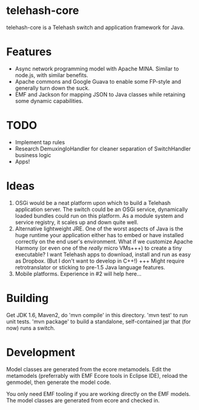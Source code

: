 telehash-core
=============
telehash-core is a Telehash switch and application framework for Java.

Features
========
* Async network programming model with Apache MINA. Similar to node.js, with similar benefits.
* Apache commons and Google Guava to enable some FP-style and generally turn down the suck.
* EMF and Jackson for mapping JSON to Java classes while retaining some dynamic capabilities.

TODO
====
* Implement tap rules
* Research DemuxingIoHandler for cleaner separation of SwitchHandler business logic
* Apps!

Ideas
=====
1. OSGi would be a neat platform upon which to build a Telehash application server.
  The switch could be an OSGi service, dynamically loaded bundles could run on this platform.
  As a module system and service registry, it scales up and down quite well.
2. Alternative lightweight JRE. One of the worst aspects of Java is the huge runtime
  your application either has to embed or have installed correctly on the end user's environment.
  What if we customize Apache Harmony (or even one of the *really* micro VMs+++) to create a tiny 
  executable? I want Telehash apps to download, install and run as easy as Dropbox. (But I don't want
  to develop in C++!)
  +++ Might require retrotranslator or sticking to pre-1.5 Java language features.
3. Mobile platforms. Experience in #2 will help here...

Building
========
Get JDK 1.6, Maven2, do 'mvn compile' in this directory. 'mvn test' to run unit tests.
'mvn package' to build a standalone, self-contained jar that (for now) runs a switch. 

Development
===========
Model classes are generated from the ecore metamodels. Edit the metamodels (preferrably with 
EMF Ecore tools in Eclipse IDE), reload the genmodel, then generate the model code.

You only need EMF tooling if you are working directly on the EMF models. The model classes 
are generated from ecore and checked in.
